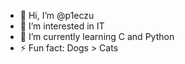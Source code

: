 - 👋 Hi, I’m @p1eczu
- 👀 I’m interested in IT
- 🌱 I’m currently learning C and Python
- ⚡ Fun fact: Dogs > Cats 

<!---
p1eczu/p1eczu is a ✨ special ✨ repository because its `README.md` (this file) appears on your GitHub profile.
You can click the Preview link to take a look at your changes.
--->
